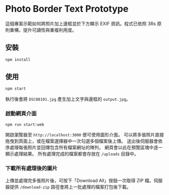 # Photo Border Text Prototype

這個專案示範如何將照片加上邊框並於下方顯示 EXIF 資訊。程式已依照 3Rs 原則重構，提升可讀性與重複利用度。

## 安裝

```bash
npm install
```

## 使用

```bash
npm start
```

執行後會將 `DSC08101.jpg` 產生加上文字與邊框的 `output.jpg`。

### 啟動網頁介面

```bash
npm run start:web
```

開啟瀏覽器至 `http://localhost:3000` 便可使用圖形介面。
可以將多張照片直接拖曳到頁面上，或在檔案選擇器中一次勾選多個檔案後上傳。
送出後伺服器會依序處理每張照片並回傳包含所有檔案網址的陣列，
網頁會以此在預覽區塊中逐一顯示處理結果。
所有處理完成的檔案都會存放在 `/uploads` 目錄中。

### 下載所有處理後的圖片

上傳並處理完多張照片後，可按下「Download All」按鈕一次取得 ZIP 檔。伺服器提供 `/download-zip` 路徑會將上一批處理的檔案打包後下載。
